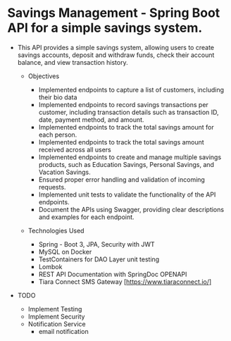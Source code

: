 #  Savings Management - Spring Boot API for a simple savings system.
   +  This API provides a simple savings system, allowing users to create savings accounts, deposit and withdraw funds, check their account balance, and view transaction history.
       +   Objectives
           +  Implemented endpoints to capture a list of customers, including their bio data
           +  Implemented endpoints to record savings transactions per customer, including transaction details such as transaction ID, date, payment method, and amount.
           +  Implemented endpoints to track the total savings amount for each person.
           +  Implemented endpoints to track the total savings amount received across all users
           +  Implemented endpoints to create and manage multiple savings products, such as Education Savings, Personal Savings, and Vacation Savings.
           +  Ensured proper error handling and validation of incoming requests.
           +  Implemented unit tests to validate the functionality of the API endpoints.
           +  Document the APIs using Swagger, providing clear descriptions and examples for each endpoint.

       +   Technologies Used
           +  Spring - Boot 3, JPA, Security with JWT
           +  MySQL on Docker
           +  TestContainers for DAO Layer unit testing
           +  Lombok
           +  REST API Documentation with SpringDoc OPENAPI
           +  Tiara Connect SMS Gateway [https://www.tiaraconnect.io/]
           
  +    TODO
       +  Implement Testing
       +  Implement Security
       +  Notification Service
          +  email notification